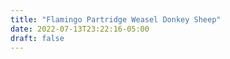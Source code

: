 ```yaml
---
title: "Flamingo Partridge Weasel Donkey Sheep"
date: 2022-07-13T23:22:16-05:00
draft: false
---
```


